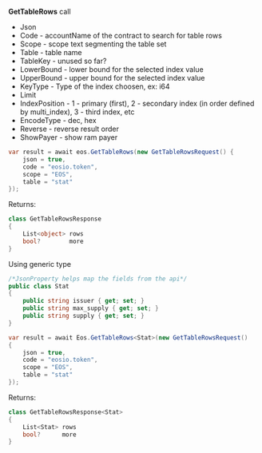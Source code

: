 **GetTableRows** call
* Json
* Code - accountName of the contract to search for table rows
* Scope - scope text segmenting the table set
* Table - table name 
* TableKey - unused so far?
* LowerBound - lower bound for the selected index value
* UpperBound - upper bound for the selected index value
* KeyType - Type of the index choosen, ex: i64
* Limit
* IndexPosition - 1 - primary (first), 2 - secondary index (in order defined by multi_index), 3 - third index, etc
* EncodeType - dec, hex
* Reverse - reverse result order
* ShowPayer - show ram payer

```csharp
var result = await eos.GetTableRows(new GetTableRowsRequest() {
    json = true,
    code = "eosio.token",
    scope = "EOS",
    table = "stat"
});
```

Returns:

```csharp
class GetTableRowsResponse
{
    List<object> rows
    bool?        more
}
```

Using generic type

```csharp
/*JsonProperty helps map the fields from the api*/
public class Stat
{
    public string issuer { get; set; }
    public string max_supply { get; set; }
    public string supply { get; set; }
}

var result = await Eos.GetTableRows<Stat>(new GetTableRowsRequest()
{
    json = true,
    code = "eosio.token",
    scope = "EOS",
    table = "stat"
});
```

Returns:

```csharp
class GetTableRowsResponse<Stat>
{
    List<Stat> rows
    bool?      more
}
```
